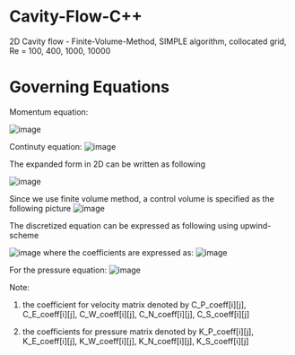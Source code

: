 # Cavity-Flow-C++
2D Cavity flow - Finite-Volume-Method, SIMPLE algorithm, collocated grid, Re = 100, 400, 1000, 10000

# Governing Equations

Momentum equation:

![image](https://user-images.githubusercontent.com/33889393/152107755-4f2b93e6-d77a-41f9-aa04-57864d0da759.png)

Continuty equation:
![image](https://user-images.githubusercontent.com/33889393/152108712-1814b1c6-2bf4-4600-b207-06c6392b5fb4.png)


The expanded form in 2D can be written as following

![image](https://user-images.githubusercontent.com/33889393/152108672-08dd86db-42f0-490f-a591-c0f748ccd986.png)


Since we use finite volume method, a control volume is specified as the following picture
![image](https://user-images.githubusercontent.com/33889393/152108760-e4c5567a-41bd-47f4-a2a0-9ada7b89ced9.png)

The discretized equation can be expressed as following using upwind-scheme

![image](https://user-images.githubusercontent.com/33889393/152108988-7ed45f7f-a742-4105-b04f-b9d448a75c79.png)
where the coefficients are expressed as:
![image](https://user-images.githubusercontent.com/33889393/152109076-00f148d3-6f48-4a11-ba22-df37ab63512e.png)

For the pressure equation:
![image](https://user-images.githubusercontent.com/33889393/152109205-19288fe4-9ea1-4347-adf1-29d48ab89809.png)






Note: 
1. the coefficient for velocity matrix denoted by 
C_P_coeff[i][j], C_E_coeff[i][j], C_W_coeff[i][j], C_N_coeff[i][j], C_S_coeff[i][j]

2. the coefficients for pressure matrix denoted by
K_P_coeff[i][j], K_E_coeff[i][j], K_W_coeff[i][j], K_N_coeff[i][j], K_S_coeff[i][j]

